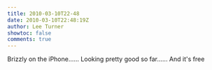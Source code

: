 ```yaml
---
title: 2010-03-10T22-48
date: 2010-03-10T22:48:19Z
author: Lee Turner
showtoc: false
comments: true
---
```


Brizzly on the iPhone...... Looking pretty good so far...... And it's free

